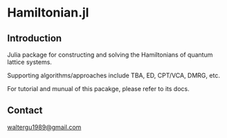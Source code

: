 # Hamiltonian.jl

## Introduction
Julia package for constructing and solving the Hamiltonians of quantum lattice systems.

Supporting algorithms/approaches include TBA, ED, CPT/VCA, DMRG, etc.

For tutorial and munual of this pacakge, please refer to its docs.

## Contact
waltergu1989@gmail.com
